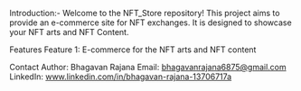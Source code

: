 Introduction:- Welcome to the NFT_Store repository! This project aims to provide an e-commerce site for NFT exchanges. It is designed to showcase your NFT arts and NFT Content.

Features Feature 1: E-commerce for the NFT arts and NFT content

Contact Author: Bhagavan Rajana 
Email: bhagavanrajana6875@gmail.com 
LinkedIn: www.linkedin.com/in/bhagavan-rajana-13706717a
